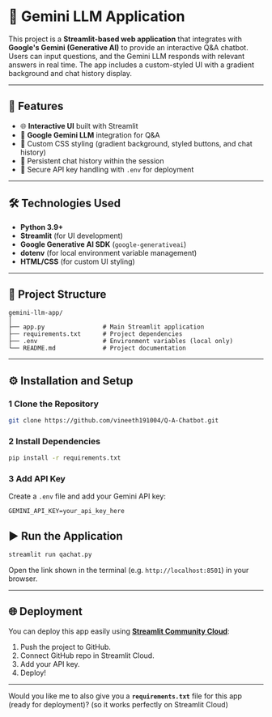 # 💬 Gemini LLM Application

This project is a **Streamlit-based web application** that integrates with **Google's Gemini (Generative AI)** to provide an interactive Q\&A chatbot. Users can input questions, and the Gemini LLM responds with relevant answers in real time. The app includes a custom-styled UI with a gradient background and chat history display.

---

## 🚀 Features

* 🌐 **Interactive UI** built with Streamlit
* 🤖 **Google Gemini LLM** integration for Q\&A
* 🎨 Custom CSS styling (gradient background, styled buttons, and chat history)
* 💬 Persistent chat history within the session
* 🔑 Secure API key handling with `.env` for deployment

---

## 🛠️ Technologies Used

* **Python 3.9+**
* **Streamlit** (for UI development)
* **Google Generative AI SDK** (`google-generativeai`)
* **dotenv** (for local environment variable management)
* **HTML/CSS** (for custom UI styling)

---

## 📂 Project Structure

```
gemini-llm-app/
│
├── app.py                # Main Streamlit application
├── requirements.txt      # Project dependencies
├── .env                  # Environment variables (local only)
└── README.md             # Project documentation
```

---

## ⚙️ Installation and Setup

### 1️ Clone the Repository

```bash
git clone https://github.com/vineeth191004/Q-A-Chatbot.git

```

### 2 Install Dependencies

```bash
pip install -r requirements.txt
```

### 3 Add API Key

Create a `.env` file and add your Gemini API key:

```env
GEMINI_API_KEY=your_api_key_here
```

## ▶️ Run the Application

```bash
streamlit run qachat.py
```

Open the link shown in the terminal (e.g. `http://localhost:8501`) in your browser.

---

## 🌐 Deployment

You can deploy this app easily using **[Streamlit Community Cloud](https://share.streamlit.io/)**:

1. Push the project to GitHub.
2. Connect GitHub repo in Streamlit Cloud.
3. Add your API key.
4. Deploy!

---

Would you like me to also give you a **`requirements.txt`** file for this app (ready for deployment)? (so it works perfectly on Streamlit Cloud)
